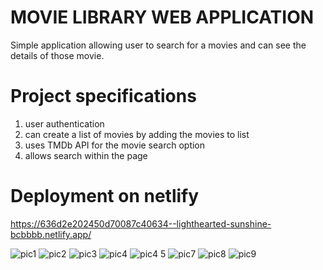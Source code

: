 #  MOVIE LIBRARY WEB APPLICATION 

Simple application allowing user to search for a movies and can see the details of those movie.

# Project specifications

1. user authentication
2. can create a list of movies by adding the movies to list
3. uses TMDb API for the movie search option
4. allows search within the page

# Deployment on netlify

https://636d2e202450d70087c40634--lighthearted-sunshine-bcbbbb.netlify.app/


![pic1](https://user-images.githubusercontent.com/76871214/201191161-9ebe2e75-6068-409a-9272-055c5909a96d.PNG)
![pic2](https://user-images.githubusercontent.com/76871214/201191329-51f85b62-0fa7-485d-80ba-a14373eb6fc7.PNG)
![pic3](https://user-images.githubusercontent.com/76871214/201191401-1c81c0e2-ae15-4b09-8b0d-a42ee8e8b92f.PNG)
![pic4](https://user-images.githubusercontent.com/76871214/201191449-c76849be-7631-427f-b2d4-e8767b3f1d3d.PNG)
![pic4 5](https://user-images.githubusercontent.com/76871214/201191488-614b0981-01c4-40fe-875c-5ce2267e1d19.PNG)
![pic7](https://user-images.githubusercontent.com/76871214/201191729-c532176b-cfec-4d89-8b77-3b99d212957b.PNG)
![pic8](https://user-images.githubusercontent.com/76871214/201191750-83dc0062-afc7-42d4-b817-56aa21a5c3b8.PNG)
![pic9](https://user-images.githubusercontent.com/76871214/201192210-31844afd-eb5d-4c78-b0b0-7368446b0f54.PNG)



